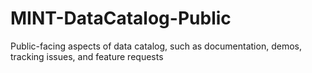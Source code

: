 # MINT-DataCatalog-Public
Public-facing aspects of data catalog, such as documentation, demos, tracking issues, and feature requests
